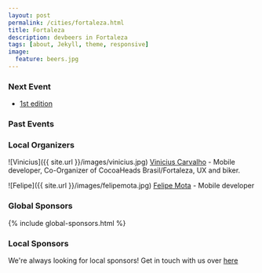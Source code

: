 ```yaml
---
layout: post
permalink: /cities/fortaleza.html
title: Fortaleza
description: devbeers in Fortaleza
tags: [about, Jekyll, theme, responsive]
image:
  feature: beers.jpg
---
```


### Next Event

* <a href="http://www.eventick.com.br/devbeers-ce-1" target="_blank">1st edition</a>

### Past Events


### Local Organizers
![Vinicius]({{ site.url }}/images/vinicius.jpg)
<a href="https://twitter.com/viniciusc70" target="_blank">Vinicius Carvalho</a> - Mobile developer, Co-Organizer of CocoaHeads Brasil/Fortaleza, UX and biker.

![Felipe]({{ site.url }}/images/felipemota.jpg)
<a href="https://twitter.com/" target="_blank">Felipe Mota</a> - Mobile developer


### Global Sponsors
{% include global-sponsors.html %}

### Local Sponsors


We're always looking for local sponsors! Get in touch with us over [here](mailto:contact@devbeers.io)

